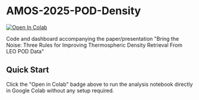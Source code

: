 # AMOS-2025-POD-Density

[![Open In Colab](https://colab.research.google.com/assets/colab-badge.svg)](https://colab.research.google.com/github/CharlesPlusC/AMOS-2025-POD-Density/blob/main/thermospheric_density_analysis.ipynb)

Code and dashboard accompanying the paper/presentation "Bring the Noise: Three Rules for Improving Thermospheric Density Retrieval From LEO POD Data"

## Quick Start

Click the "Open in Colab" badge above to run the analysis notebook directly in Google Colab without any setup required.
